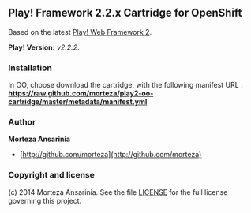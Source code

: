 ## Play! Framework 2.2.x Cartridge for OpenShift

Based on the latest [Play! Web Framework 2](http://www.playframework.com/).

**Play! Version:** *v2.2.2*.

### Installation

In OO, choose download the cartridge, with the following manifest URL : **https://raw.github.com/morteza/play2-oo-cartridge/master/metadata/manifest.yml**
### Author

**Morteza Ansarinia**

+ [http://github.com/morteza](http://github.com/morteza)


### Copyright and license

(c) 2014 Morteza Ansarinia. See the file [LICENSE](LICENSE) for the full license governing this project.

